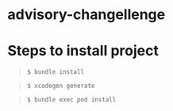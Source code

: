 # advisory-changellenge


# Steps to install project

> `$ bundle install`

> `$ xcodegen generate`

> `$ bundle exec pod install`
